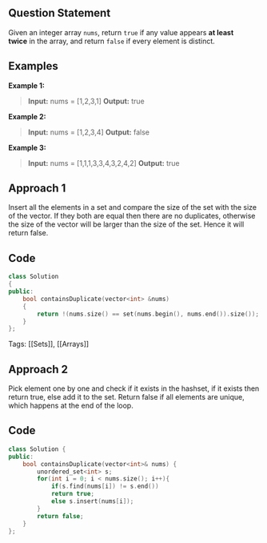 ## Question Statement
Given an integer array `nums`, return `true` if any value appears **at least twice** in the array, and return `false` if every element is distinct.

## Examples
**Example 1:**
> **Input:** nums = [1,2,3,1]
> **Output:** true

**Example 2:**
> **Input:** nums = [1,2,3,4]
> **Output:** false

**Example 3:**
> **Input:** nums = [1,1,1,3,3,4,3,2,4,2]
> **Output:** true

## Approach 1
Insert all the elements in a set and compare the size of the set with the size of the vector. If they both are equal then there are no duplicates, otherwise the size of the vector will be larger than the size of the set. Hence it will return false.

## Code
```cpp
class Solution
{
public:
    bool containsDuplicate(vector<int> &nums)
    {
        return !(nums.size() == set(nums.begin(), nums.end()).size());
    }
};
```
Tags: [[Sets]], [[Arrays]]

## Approach 2
Pick element one by one and check if it exists in the hashset, if it exists then return true, else add it to the set. Return false if all elements are unique, which happens at the end of the loop.

## Code
```cpp
class Solution {
public:
    bool containsDuplicate(vector<int>& nums) {
        unordered_set<int> s;
        for(int i = 0; i < nums.size(); i++){
            if(s.find(nums[i]) != s.end())
            return true;
            else s.insert(nums[i]);
        }
        return false;
    }
};
```